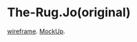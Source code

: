 # The-Rug.Jo(original)

[wireframe](https://www.figma.com/design/fDelCrfySU0d2x9FpKrASV/Masterpiece_wireframe?node-id=0-1&p=f&t=eqOz9iodGjhuYrKH-0).
[MockUp](https://www.figma.com/design/DHIvnbQeQiUy3bJ4lUGuqn/Mastetpiece_mockup?node-id=0-1&p=f&t=LBucpcqkEbkTq0Wr-0).
